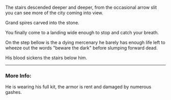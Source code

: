 The stairs descended deeper and deeper, from the occasional arrow slit you can see more of the city coming into view.

Grand spires carved into the stone.

You finally come to a landing wide enough to stop and catch your breath. 

On the step bellow is the a dying mercenary he barely has enough life left to wheeze out the words "beware the dark" before slumping forward dead.

His blood sickens the stairs below him.

---

### More Info:

He is wearing his full kit, the armor is rent and damaged by numerous gashes.
